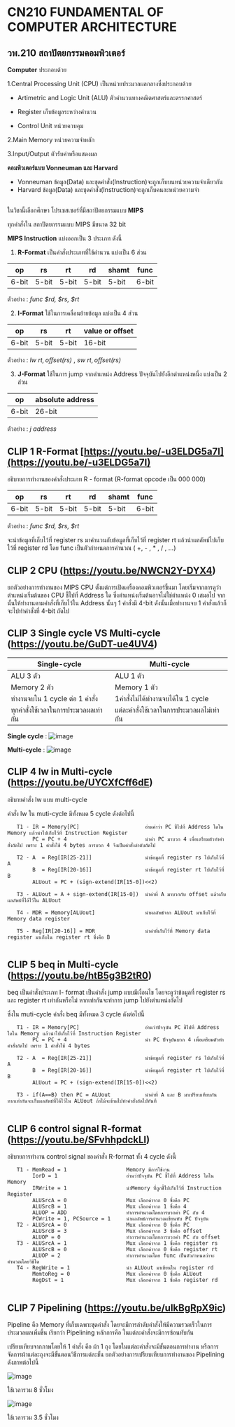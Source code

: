 # CN210 FUNDAMENTAL OF COMPUTER ARCHITECTURE
## วพ.210 สถาปัตยกรรมคอมพิวเตอร์

**Computer** ประกอบด้วย

1.Central Processing Unit (CPU) เป็นหน่วยประมวลผลกลางซึ่งประกอบด้วย 

  * Artimetric and Logic Unit (ALU) ตัวคำนวนทางคณิตศาสตร์และตรรกศาสตร์  
  
  * Register เก็บข้อมูลระหว่างคำนวน
  
  * Control Unit หน่วยควบคุม
  
2.Main Memory หน่วยความจำหลัก

3.Input/Output ตัวรับค่าหรือแสดงผล

**คอมพิวเตอร์แบบ Vonneuman และ Harvard**
 * Vonneuman ข้อมูล(Data) และชุดคำสั่ง(Instruction)จะถูกเก็บบนหน่วยความจำเดียวกัน
 * Harvard ข้อมูล(Data) และชุดคำสั่ง(Instruction)จะถูกเก็บคนละหน่วยความจำ

## 

ในวิชานี้เลือกศึกษา โปรเซสเซอร์ที่มีสถาปัตยกรรมแบบ **MIPS**

ทุกคำสั่งใน สถาปัตยกรรมแบบ MIPS มีขนาด 32 bit

**MIPS Instruction** แบ่งออกเป็น 3 ประเภท ดังนี้

1. **R-Format** เป็นคำสั่งประเภทที่ใช้คำนวน แบ่งเป็น 6 ส่วน

|op | rs | rt | rd | shamt | func |
|---|---|---|---|---|---|
|6-bit|5-bit|5-bit|5-bit|5-bit|6-bit|

ตัวอย่าง : *func $rd, $rs, $rt*

2. **I-Format** ใช้ในการเคลื่อนย้ายข้อมูล แบ่งเป็น 4 ส่วน 

|op | rs | rt | value or offset |
|---|---|---|---|
|6-bit|5-bit|5-bit|16-bit|

ตัวอย่าง : *lw $rt, offset($rs)* , *sw $rt, offset($rs)*

3. **J-Format** ใช้ในการ jump จากตำแหน่ง Address ปัจจุบันไปยังอีกตำแหน่งหนึ่ง แบ่งเป็น 2 ส่วน 
   
|op | absolute address |
|---|---|
|6-bit|26-bit|

ตัวอย่าง : *j address*


## **CLIP 1 R-Format** [https://youtu.be/-u3ELDG5a7I](https://youtu.be/-u3ELDG5a7I) 

อธิบายการทำงานของคำสั่งประเภท R - format (R-format opcode เป็น 000 000)

|op | rs | rt | rd | shamt | func |
|---|---|---|---|---|---|
|6-bit|5-bit|5-bit|5-bit|5-bit|6-bit|

ตัวอย่าง : *func $rd, $rs, $rt*
   
จะนำข้อมูลที่เก็บไว้ที่ register rs มาคำนวนกับข้อมูลที่เก็บไว้ที่ register rt แล้วนำผลลัพธ์ไปเก็บไว้ที่ register rd โดย func เป็นตัวกำหนดการคำนวณ ( +, - , * , / , ...)


## **CLIP 2 CPU** (https://youtu.be/NWCN2Y-DYX4) 

ยกตัวอย่างการทำงานของ MIPS CPU ตั้งแต่การเปิดเครื่องคอมพิวเตอร์ขึ้นมา โดยเริ่มจากการดูว่าตำแหน่งเริ่มต้นของ CPU ชี้ไปที่ Address ใด ซึ่งตำแหน่งเริ่มต้นอาจไม่ใช่ตำแหน่ง 0 เสมอไป จากนั้นให้ทำงานตามคำสั่งที่เก็บไว้ใน Address นั้นๆ 1 คำสั่งมี 4-bit ดังนั้นเมื่อทำงานจบ 1 คำสั่งแล้วก็จะไปทำคำสั่งที่ 4-bit ถัดไป 

## **CLIP 3 Single cycle VS Multi-cycle** (https://youtu.be/GuDT-ue4UV4) 

| Single-cycle | Multi-cycle |
| --- | --- |
| ALU 3 ตัว | ALU 1 ตัว |
| Memory 2 ตัว | Memory 1 ตัว |
| ทำงานจบใน 1 cycle ต่อ 1 คำสั่ง | 1คำสั่งไม่ได้ทำงานจบได้ใน 1 cycle |
| ทุกคำสั่งใช้เวลาในการประมวลผลเท่ากัน | แต่ละคำสั่งใช้เวลาในการประมวลผลไม่เท่ากัน |

**Single cycle** : 
![image](https://i.stack.imgur.com/vCvw1.png)

**Multi-cycle**  : 
![image](https://i.imgur.com/mWXHWpT.png)

## **CLIP 4 lw in Multi-cycle** (https://youtu.be/UYCXfCff6dE)

อธิบายคำสั่ง lw แบบ multi-cycle  

คำสั่ง lw ใน muti-cycle มีทั้งหมด 5 cycle ดังต่อไปนี้
```
   T1 - IR = Memory[PC]                     อ่านค่าว่า PC ชี้ไปที่ Address ใดใน Memory แล้วนำไปเก็บไว้ที่ Instruction Register 
        PC = PC + 4                         นำค่า PC มาบวก 4 เพื่อเตรียมตัวทำคำสั่งถัดไป เพราะ 1 คำสั่งใช้ 4 bytes การบวก 4 จึงเป็นคำสั่งลำดับถัดไป
        
   T2 - A  = Reg[IR[25-21]]                 นำข้อมูลที่ register rs ไปเก็บไว้ที่ A
        B  = Reg[IR[20-16]]                 นำข้อมูลที่ register rt ไปเก็บไว้ที่ B
        ALUout = PC + (sign-extend(IR[15-0])<<2)  
        
   T3 - ALUout = A + sign-extend(IR[15-0])  นำค่าที่ A มาบวกกับ offset แล้วเก็บผลลัพธ์ที่ได้ไว้ใน ALUout
   
   T4 - MDR = Memory[ALUout]                นำผลลัพธ์จาก ALUout มาเก็บไว้ที่ Memory data register
   
   T5 - Reg[IR[20-16]] = MDR                นำค่าที่เก็บไว้ที่ Memory data register มาเก็บใน register rt ซึ่งคือ B
   
```

## **CLIP 5 beq in Multi-cycle** (https://youtu.be/htB5g3B2tR0) 

beq เป็นคำสั่งประเภท I- format เป็นคำสั่ง jump แบบมีเงื่อนไข โดยจะดูว่าข้อมูลที่ register rs และ register rt เท่ากันหรือไม่ หากเท่ากันจะทำการ jump ไปยังตำแหน่งถัดไป

ซึ่งใน muti-cycle คำสั่ง beq มีทั้งหมด 3 cycle ดังต่อไปนี้
```
   T1 - IR = Memory[PC]                     อ่านว่าปัจจุบัน PC ชี้ไปที่ Address ใดใน Memory แล้วนำไปเก็บไว้ที่ Instruction Register 
        PC = PC + 4                         นำ PC ปัจจุบันบวก 4 เพื่อเตรียมตัวทำคำสั่งถัดไป เพราะ 1 คำสั่งใช้ 4 bytes 
        
   T2 - A  = Reg[IR[25-21]]                 นำข้อมูลที่ register rs ไปเก็บไว้ที่ A
        B  = Reg[IR[20-16]]                 นำข้อมูลที่ register rt ไปเก็บไว้ที่ B
        ALUout = PC + (sign-extend(IR[15-0])<<2)  
        
   T3 - if(A==B) then PC = ALUout           นำค่าที่ A และ B มาเปรียบเทียบกัน หากเท่ากันจะเก็บผลลัพธ์ที่ได้ไว้ใน ALUout ถ้าไม้จะข้ามไปทำคำสั่งถัดไปทันที
   
```

## **CLIP 6 control signal R-format** (https://youtu.be/SFvhhpdckLI) 

อธิบายการทำงาน control signal ของคำสั่ง R-format ทั้ง 4 cycle ดังนี้ 

```
   T1 - MemRead = 1                   Memory มีการใช้งาน
        IorD = 1                      อ่านว่าปัจจุบัน PC ชี้ไปที่ Address ใดใน Memory
        IRWrite = 1                   นำMemory ที่ถูกชี้ไปเก็บไว้ที่ Instruction Register
        ALUSrcA = 0                   Mux เลือกค่าจาก 0 ซึ่งคือ PC
        ALUSrcB = 1                   Mux เลือกค่าจาก 1 ซึ่งคือ 4
        ALUOP = ADD                   ทำการคำนวณโดยการบวกค่า PC กับ 4
        PCWrite = 1, PCSource = 1     นำผลลัพธ์การคำนวณเขียนทับ PC ปัจจุบัน
   T2 - ALUSrcA = 0                   Mux เลือกค่าจาก 0 ซึ่งคือ PC
        ALUSrcB = 3                   Mux เลือกค่าจาก 3 ซึ่งคือ offset
        ALUOP = 0                     ทำการคำนวณโดยการบวกค่า PC กับ offset
   T3 - ALUSrcA = 1                   Mux เลือกค่าจาก 1 ซึ่งคือ register rs
        ALUSrcB = 0                   Mux เลือกค่าจาก 0 ซึ่งคือ register rt
        ALUOP = 2                     ทำการคำนวณโดย func เป็นตัวกำหนดว่าจะคำนวณโดยวิธีใด
   T4 - RegWrite = 1                  นำ ALUout มาเขียนใน register rd
        MemtoReg = 0                  Mux เลือกค่าจาก 0 ซึ่งคือ ALUout
        RegDst = 1                    Mux เลือกค่าจาก 1 ซึ่งคือ register rd
   
```
## **CLIP 7 Pipelining** (https://youtu.be/ulkBgRpX9ic) 

Pipeline คือ Memory ที่เก็บเฉพาะชุดคำสั่ง โดยจะมีการลำดับคำสั่งให้มีความรวดเร็วในการประมวลผลเพิ่มขึ้น เรียกว่า Pipelining หลักการคือ ในแต่ละคำสั่งจะมีการซ้อนทับกัน

เปรียบเทียบจากภาพโดยให้ 1 คำสั่ง คือ ผ้า 1 ถุง โดยในแต่ละคำสั่งจะมีขั้นตอนการทำงาน หรือการจัดการผ้าแต่ละถุงจะมีขั้นตอนวิธีการแต่ละขั้น ยกตัวอย่างการเปรียบเทียบการทำงานของ Pipelining ดังภาพต่อไปนี้

![image](http://3.bp.blogspot.com/-6RQaYhlYk2k/UKTYQVX9csI/AAAAAAAAAGQ/0xF1OxF_N_Y/s1600/02-What-is-pipelining-01.png)

ใช้เวลารวม 8 ชั่วโมง

![image](http://2.bp.blogspot.com/-4YXOlZ30iCQ/UKTYR4Y4FLI/AAAAAAAAAGk/pCdSkaaazVA/s1600/02-What-is-pipelining-02.png)

ใช้เวลารวม 3.5 ชั่วโมง

